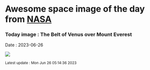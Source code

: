 
# Awesome space image of the day from [NASA](https://api.nasa.gov/)

### Today image : The Belt of Venus over Mount Everest
Date : 2023-06-26

![](https://apod.nasa.gov/apod/image/2306/BeltofEverest_Mukherjee_960.jpg)

<small>Latest update : Mon Jun 26 05:14:36 2023</small>
        